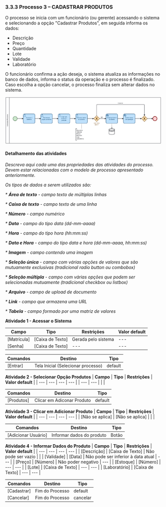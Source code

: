 ### 3.3.3 Processo 3 – CADASTRAR PRODUTOS

O processo se inicia com um funcionário (ou gerente) acessando o sistema e selecionando a opção "Cadastrar Produtos", em seguida informa os dados:
* Descrição
* Preço
* Quantidade
* Lote
* Validade
* Laboratório

O funcionário confirma a ação deseja, o sistema atualiza as informações no banco de dados, informa o status da operação e o processo é finalizado. Caso escolha a opção cancelar, o processo finaliza sem alterar dados no sistema.

![Cadastrar Produtos](../images/03-cadastrar-produtos.png "Cadastrar Produtos.")

#### Detalhamento das atividades

_Descreva aqui cada uma das propriedades das atividades do processo. 
Devem estar relacionadas com o modelo de processo apresentado anteriormente._

_Os tipos de dados a serem utilizados são:_

_* **Área de texto** - campo texto de múltiplas linhas_

_* **Caixa de texto** - campo texto de uma linha_

_* **Número** - campo numérico_

_* **Data** - campo do tipo data (dd-mm-aaaa)_

_* **Hora** - campo do tipo hora (hh:mm:ss)_

_* **Data e Hora** - campo do tipo data e hora (dd-mm-aaaa, hh:mm:ss)_

_* **Imagem** - campo contendo uma imagem_

_* **Seleção única** - campo com várias opções de valores que são mutuamente exclusivas (tradicional radio button ou combobox)_

_* **Seleção múltipla** - campo com várias opções que podem ser selecionadas mutuamente (tradicional checkbox ou listbox)_

_* **Arquivo** - campo de upload de documento_

_* **Link** - campo que armazena uma URL_

_* **Tabela** - campo formado por uma matriz de valores_


**Atividade 1 - Acessar o Sistema**

| **Campo**       | **Tipo**         | **Restrições**      | **Valor default** |
| ---             | ---              | ---                 | ---               |
| [Matrícula]     | [Caixa de Texto] | Gerada pelo sistema | ---     |
| [Senha]         | [Caixa de Texto] | --- | ---     |

| **Comandos**    |  **Destino**     | **Tipo**                 |
| ---             | ---              | ---                      |
| [Entrar]        | Tela Inicial (Selecionar processo)     | default      |


**Atividade 2 - Selecionar Opção Produtos**
| **Campo**       | **Tipo**         | **Restrições** | **Valor default** |
| ---             | ---              | ---            | ---               |
| --- | ---  |                |                   |

| **Comandos**         |  **Destino**                   | **Tipo**            |
| ---                  | ---                            | ---                 |
| [Produtos]           | Clicar em Adiconar Produto | default  |


**Atividade 3 - Clicar em Adicionar Produto**
| **Campo**       | **Tipo**         | **Restrições** | **Valor default** |
| ---             | ---              | ---            | ---               |
| [Não se aplica] | [Não se aplica]  |                |                   |

| **Comandos**         |  **Destino**                   | **Tipo**            |
| ---                  | ---                            | ---                 |
| [Adicionar Usuário]  | Informar dados do produto      | Botão |


**Atividade 4 - Informar Dados do Produto**
| **Campo**       | **Tipo**         | **Restrições** | **Valor default** |
| ---             | ---              | ---            | ---               |
| [Descrição]          | [Caixa de Texto] | Não pode ser vazio |                   |
| [Validade]         | [Data]  | Não pode ser inferior à data atual | --- |
| [Preço]         | [Número] | Não poder negativo | --- |
| [Estoque]       | [Número]  | --- | --- |
| [Lote]       | [Caixa de Texto]  | --- | --- |
| [Laboratório]       | [Caixa de Texto]  | --- | --- |

| **Comandos**         |  **Destino**                   | **Tipo**            |
| ---                  | ---                            | ---                 |
| [Cadastrar]          | Fim do Processo                |  default            |
| [Cancelar]           | Fim do Processo                |  cancelar           |
